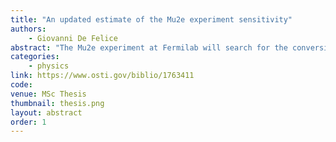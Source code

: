 ```yaml
---
title: "An updated estimate of the Mu2e experiment sensitivity"
authors:
    - Giovanni De Felice
abstract: "The Mu2e experiment at Fermilab will search for the conversion of a negative muon into an electron inside the field of a nucleus. This process does not conserve charged-lepton flavour and is heavily suppressed in the Standard Model (SM), with a branching ratio < 10-50. Any evidence of it would be an undeniable evidence of new physics beyond the SM. The project sets out to achieve a single event sensitivity of ~ 3 × 10-17 on the ratio between the probability for a conversion of a negative muon into an electron and the one for a muon capture by the nucleus. Such a sensitivity would represent a 4 orders of magnitude improvement on the previous upper limit for the process, making possible to test predictions of different extensions of the SM. Mu2e uses three superconducting solenoids to produce and measure the muon conversions. In the first solenoid, the Production Solenoid, pions and kaons are produced, together with other secondary products, by 8 GeV kinetic energy proton interactions in a tungsten target. A gradient magnetic field is specifically designed to direct low momentum particles into the Transport Solenoid, an S-shaped magnet that filters out particles with unwanted charge and momentum. Muons, produced by pion and kaon decays, finally reach the aluminum Stopping Target in the Detector Solenoid, where they eventually stop and convert. The result of the conversion process is a monochromatic electron of ~105 MeV/c momentum. The Detector Solenoid also hosts the two main detectors: a straw tube tracker and two CsI calorimeter disks, both providing measurement of event kinematics. A germanium detector and a LaBr crystal are located downstream of the Detector Solenoid to measure the X and gamma rays produced by the muon captures in the Stopping Target. A veto system of scintillators covering the Detector Solenoid and half of the Transport Solenoid is used to identify and reject cosmic rays interactions. With respect to the initial project, the Mu2e running plan has evolved to a staged configuration with 2 years at reduced intensity before the 2025 accelerator shutdown for the neutrino beam upgrade and 2 or 3 years at full intensity after that. This, together with geometry changes and a better knowledge of detector performances obtained by the first slice tests, has required a full revision of the signal over background selection that is the subject of this thesis. In order to achieve a new estimate of Mu2e sensitivity, the simulation of the data corresponding to the first 2 years of data acquisition has been performed. This includes both conversion electrons (CE) and the main sources of background: cosmics, decay-in orbits (DIO), radiative pion captures (RPC) and antiprotons. The characteristics of the signal and of the main backgrounds have been studied to define the best selection variables for CE. A special effort has been devoted to the evaluation of the antiproton background. The lack of experimental data for antiproton production cross section makes the systematic uncertainty on this background significant. A new parameterization of the cross section has been developed to fit the existing data and to provide a more reliable estimate of the systematic uncertainty by comparing the results of the old and the new model. A special effort has been devoted to the optimization of the antiprotons Monte Carlo generator. This study has also revealed that the dominant component within this background is represented by antiprotons produced in the opposite direction with respect to the Transport Solenoid entrance and then redirected to it by back-scattering processes in the Production Target. This ultimately highlights the sensitivity of the background estimate to the G4 handling of antiproton interactions in the 1 to 3 GeV/c momentum range. Finally, the final experimental sensitivity has been studied. The momentum and time selection have been optimized to obtain the 5-sigma discovery reach or, in case of no signal, the upper limit on conversion probability. The results confirm that, in the firs t two years of data taking, Mu2e will be able to improve the current experimental sensitivity for muon-to-electron conversion in an atomic field by more than 3 order of magnitudes."
categories:
    - physics
link: https://www.osti.gov/biblio/1763411
code: 
venue: MSc Thesis
thumbnail: thesis.png 
layout: abstract
order: 1
---
```

